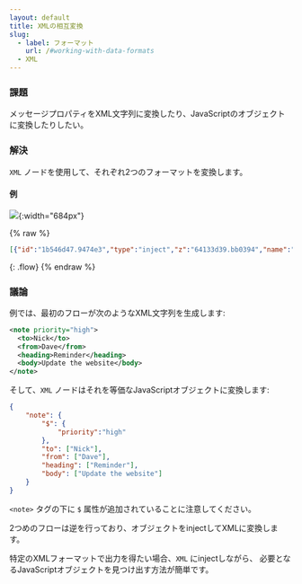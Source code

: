 ```yaml
---
layout: default
title: XMLの相互変換
slug:
  - label: フォーマット
    url: /#working-with-data-formats
  - XML
---
```


### 課題

メッセージプロパティをXML文字列に変換したり、JavaScriptのオブジェクトに変換したりしたい。

### 解決

<code class="node">XML</code> ノードを使用して、それぞれ2つのフォーマットを変換します。

#### 例

![](/images/basic/convert-xml.png){:width="684px"}

{% raw %}
~~~json
[{"id":"1b546d47.9474e3","type":"inject","z":"64133d39.bb0394","name":"XML String","topic":"","payload":"{\"a\":1}","payloadType":"str","repeat":"","crontab":"","once":false,"onceDelay":0.1,"x":100,"y":260,"wires":[["d72b2bfd.77d068"]]},{"id":"1adf407d.6c4fe","type":"debug","z":"64133d39.bb0394","name":"","active":true,"tosidebar":true,"console":false,"tostatus":false,"complete":"false","x":590,"y":260,"wires":[]},{"id":"46638890.8ae758","type":"inject","z":"64133d39.bb0394","name":"Object","topic":"","payload":"{\"note\":{\"$\":{\"priority\":\"high\"},\"to\":[\"Nick\"],\"from\":[\"Dave\"],\"heading\":[\"Reminder\"],\"body\":[\"Update the website\"]}}","payloadType":"json","repeat":"","crontab":"","once":false,"onceDelay":0.1,"x":90,"y":300,"wires":[["dae1d291.de0d2"]]},{"id":"6fefca67.3669e4","type":"debug","z":"64133d39.bb0394","name":"","active":true,"tosidebar":true,"console":false,"tostatus":false,"complete":"false","x":430,"y":300,"wires":[]},{"id":"d72b2bfd.77d068","type":"template","z":"64133d39.bb0394","name":"","field":"payload","fieldType":"msg","format":"text","syntax":"plain","template":"<note priority=\"high\">\n  <to>Nick</to>\n  <from>Dave</from>\n  <heading>Reminder</heading>\n  <body>Update the website</body>\n</note>","output":"str","x":280,"y":260,"wires":[["1746464a.87aa4a"]]},{"id":"1746464a.87aa4a","type":"xml","z":"64133d39.bb0394","name":"","property":"payload","attr":"","chr":"","x":430,"y":260,"wires":[["1adf407d.6c4fe"]]},{"id":"dae1d291.de0d2","type":"xml","z":"64133d39.bb0394","name":"","property":"payload","attr":"","chr":"","x":250,"y":300,"wires":[["6fefca67.3669e4"]]}]
~~~
{: .flow}
{% endraw %}

### 議論

例では、最初のフローが次のようなXML文字列を生成します:

~~~xml
<note priority="high">
  <to>Nick</to>
  <from>Dave</from>
  <heading>Reminder</heading>
  <body>Update the website</body>
</note>
~~~

そして、<code class="node">XML</code> ノードはそれを等価なJavaScriptオブジェクトに変換します:

~~~json
{
    "note": {
        "$": {
            "priority":"high"
        },
        "to": ["Nick"],
        "from": ["Dave"],
        "heading": ["Reminder"],
        "body": ["Update the website"]
    }
}
~~~

`<note>` タグの下に `$` 属性が追加されていることに注意してください。

2つめのフローは逆を行っており、オブジェクトをinjectしてXMLに変換します。

特定のXMLフォーマットで出力を得たい場合、<code class="node">XML</code> にinjectしながら、
必要となるJavaScriptオブジェクトを見つけ出す方法が簡単です。

